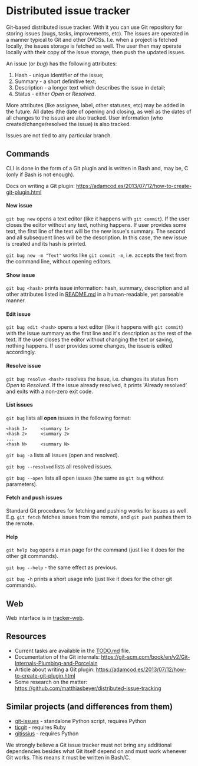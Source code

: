 
# Distributed issue tracker

Git-based distributed issue tracker. With it you can use Git repository for storing issues (bugs, tasks, improvements, etc). The issues are operated in a manner typical to Git and other DVCSs. I.e. when a project is fetched locally, the issues storage is fetched as well. The user then may operate locally with their copy of the issue storage, then push the updated issues.

An issue (or *bug*) has the following attributes:

1. Hash - unique identifier of the issue;
2. Summary - a short definitive text;
3. Description - a longer text which describes the issue in detail;
4. Status - either *Open* or *Resolved*.

More attributes (like assignee, label, other statuses, etc) may be added in the future. All dates (the date of opening and closing, as well as the dates of all changes to the issue) are also tracked. User information (who created/change/resolved the issue) is also tracked.

Issues are not tied to any particular branch.

## Commands

CLI is done in the form of a Git plugin and is written in Bash and, may be, C (only if Bash is not enough). 

Docs on writing a Git plugin: https://adamcod.es/2013/07/12/how-to-create-git-plugin.html

#### New issue

`git bug new` opens a text editor (like it happens with `git commit`). If the user closes the editor without any text, nothing happens. If user provides some text, the first line of the text will be the new issue's summary. The second and all subsequent lines will be the description. In this case, the new issue is created and its hash is printed.

`git bug new -m "Text"` works like `git commit -m`, i.e. accepts the text from the command line, without opening editors.

#### Show issue

`git bug <hash>` prints issue information: hash, summary, description and all other attributes listed in [README.md](README.md) in a human-readable, yet parseable manner.

#### Edit issue

`git bug edit <hash>` opens a text editor (like it happens with `git commit`) with the issue summary as the first line and it's description as the rest of the text. If the user closes the editor without changing the text or saving, nothing happens. If user provides some changes, the issue is edited accordingly.

#### Resolve issue

`git bug resolve <hash>` resolves the issue, i.e. changes its status from *Open* to *Resolved*. If the issue already resolved, it prints 'Already resolved' and exits with a non-zero exit code.

#### List issues

`git bug` lists all **open** issues in the following format:

    <hash 1>     <summary 1>
    <hash 2>     <summary 2>
    ...
    <hash N>     <summary N>

`git bug -a` lists all issues (open and resolved).

`git bug --resolved` lists all resolved issues.

`git bug --open` lists all open issues (the same as `git bug` without parameters).

#### Fetch and push issues

Standard Git procedures for fetching and pushing works for issues as well. E.g. `git fetch` fetches issues from the remote, and `git push` pushes them to the remote. 

#### Help

`git help bug` opens a man page for the command (just like it does for the other git commands).

`git bug --help` - the same effect as previous.

`git bug -h` prints a short usage info (just like it does for the other git commands).

## Web

Web interface is in [tracker-web](https://github.com/edu-xored/tracker-web).

## Resources

* Current tasks are available in the [TODO.md](TODO.md) file.
* Documentation of the Git internals: https://git-scm.com/book/en/v2/Git-Internals-Plumbing-and-Porcelain
* Article about writing a Git plugin: https://adamcod.es/2013/07/12/how-to-create-git-plugin.html
* Some research on the matter: https://github.com/matthiasbeyer/distributed-issue-tracking

## Similar projects (and differences from them)

* [git-issues](https://github.com/duplys/git-issues) - standalone Python script, requires Python
* [ticgit](https://github.com/jeffWelling/ticgit) - requires Ruby
* [gitissius](https://github.com/glogiotatidis/gitissius) - requires Python

We strongly believe a Git issue tracker must not bring any additional dependencies besides what Git itself depend on and must work whenever Git works. This means it must be written in Bash/C. 
